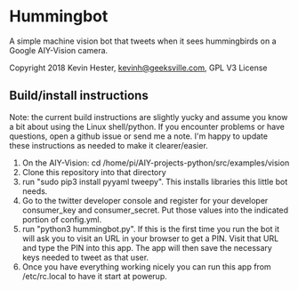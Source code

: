 # Hummingbot

A simple machine vision bot that tweets when it sees hummingbirds on a
Google AIY-Vision camera.

Copyright 2018 Kevin Hester, kevinh@geeksville.com, GPL V3 License

## Build/install instructions

Note: the current build instructions are slightly yucky and assume you know
a bit about using the Linux shell/python.  If you encounter problems or have
questions, open a github issue or send me a note. I'm happy to update these
instructions as needed to make it clearer/easier.

1. On the AIY-Vision: cd /home/pi/AIY-projects-python/src/examples/vision
2. Clone this repository into that directory
3. run "sudo pip3 install pyyaml tweepy".  This installs libraries this little
bot needs.
4. Go to the twitter developer console and register for your developer
consumer_key and consumer_secret.  Put those values into the indicated
portion of config.yml.
5. run "python3 hummingbot.py".  If this is the first time you run the bot
it will ask you to visit an URL in your browser to get a PIN.  Visit that URL
and type the PIN into this app.  The app will then save the necessary keys
needed to tweet as that user.
6. Once you have everything working nicely you can run this app from
/etc/rc.local to have it start at powerup.
